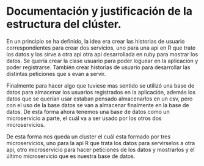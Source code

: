 # Documentación y justificación de la estructura del clúster.

En un principio se ha definido, la idea era crear las historias de usuario correspondientes para crear dos servicios, uno para una api en R que trate los datos y los sirve a otra api otra api desarrollada en ruby para mostrar los datos. Se quería crear la clase usuario para poder loguear en la aplicación y poder registrarse. También crear historias de usuario para desarrollar las distintas peticiones que s evan a servir.

Finalmente para hacer algo que tuviese mas sentido se utilizó una base de datos para almacenar los usuarios registrados en la aplicación, además los datos que se querían usar estaban pensado almacenarlos en un csv, pero con el uso de la base datos se van a almacenar finalmente en la base de datos. De esta forma ahora tenemos una base de datos como un microservicio a parte, el cuál va a ser usado por los otros dos microservicios.

De esta forma nos queda un cluster el cuál esta formado por tres microservicios, uno para la api R que trata los datos para servirselos a otra api, otro microservicio para hacer peticiones de los datos y mostrarlos y el último microservicio que es nuestra base de datos.
